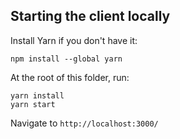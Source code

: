 ## Starting the client locally

Install Yarn if you don't have it:
```
npm install --global yarn
```

At the root of this folder, run:
```
yarn install
yarn start
```

Navigate to `http://localhost:3000/`
